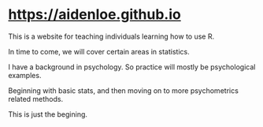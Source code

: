 # https://aidenloe.github.io

This is a website for teaching individuals learning how to use R. 

In time to come, we will cover certain areas in statistics. 

I have a background in psychology. So practice will mostly be psychological examples. 

Beginning with basic stats, and then moving on to more psychometrics related methods. 

This is just the begining. 
